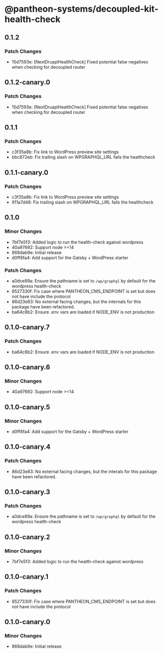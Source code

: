 # @pantheon-systems/decoupled-kit-health-check

## 0.1.2

### Patch Changes

- 15d7593e: [NextDruaplHealthCheck] Fixed potential false negatives when
  checking for decoupled router

## 0.1.2-canary.0

### Patch Changes

- 15d7593e: [NextDruaplHealthCheck] Fixed potential false negatives when
  checking for decoupled router

## 0.1.1

### Patch Changes

- c3f35a8b: Fix link to WordPress preview site settings
- bbc872eb: Fix trailing slash on WPGRAPHQL_URL fails the healthcheck

## 0.1.1-canary.0

### Patch Changes

- c3f35a8b: Fix link to WordPress preview site settings
- 911a7d48: Fix trailing slash on WPGRAPHQL_URL fails the healthcheck

## 0.1.0

### Minor Changes

- 7bf7e5f3: Added logic to run the health-check against wordpress
- 40a97692: Support node >=14
- 868dab9e: Initial release
- d0ff8fa4: Add support for the Gatsby + WordPress starter

### Patch Changes

- a0dce89a: Ensure the pathname is set to `/wp/graphql` by default for the
  wordpress health-check
- 8527330f: Fix case where PANTHEON_CMS_ENDPOINT is set but does not have
  include the protocol
- 86d23e83: No external facing changes, but the internals for this package have
  been refactored.
- ba64c8b2: Ensure .env vars are loaded if NODE_ENV is not production

## 0.1.0-canary.7

### Patch Changes

- ba64c8b2: Ensure .env vars are loaded if NODE_ENV is not production

## 0.1.0-canary.6

### Minor Changes

- 40a97692: Support node >=14

## 0.1.0-canary.5

### Minor Changes

- d0ff8fa4: Add support for the Gatsby + WordPress starter

## 0.1.0-canary.4

### Patch Changes

- 86d23e83: No external facing changes, but the interals for this package have
  been refactored.

## 0.1.0-canary.3

### Patch Changes

- a0dce89a: Ensure the pathname is set to `/wp/graphql` by default for the
  wordpress health-check

## 0.1.0-canary.2

### Minor Changes

- 7bf7e5f3: Added logic to run the health-check against wordpress

## 0.1.0-canary.1

### Patch Changes

- 8527330f: Fix case where PANTHEON_CMS_ENDPOINT is set but does not have
  include the protocol

## 0.1.0-canary.0

### Minor Changes

- 868dab9e: Initial release
